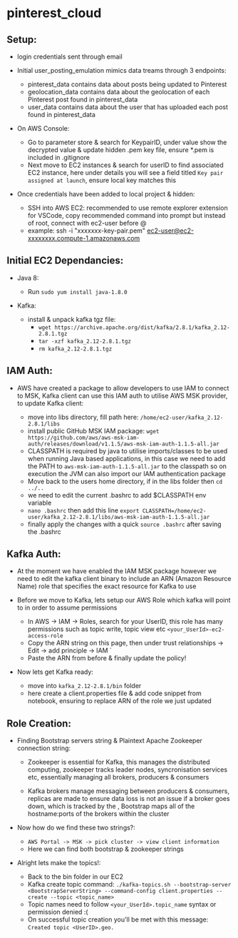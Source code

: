 # pinterest_cloud

## Setup:

- login credentials sent through email

- Initial user_posting_emulation mimics data treams through 3 endpoints: 
    - pinterest_data contains data about posts being updated to Pinterest
    - geolocation_data contains data about the geolocation of each Pinterest post found in pinterest_data
    - user_data contains data about the user that has uploaded each post found in pinterest_data

- On AWS Console:
    - Go to parameter store & search for KeypairID, under value show the decrypted value & update hidden .pem key file, ensure *.pem is included in .gitignore
    - Next move to EC2 instances & search for userID to find associated EC2 instance, here under details you will see a field titled ```Key pair assigned at launch```, ensure local key matches this

- Once credentials have been added to local project & hidden:
    - SSH into AWS EC2: recommended to use remote explorer extension for VSCode, copy recommended command into prompt but instead of root, connect with ec2-user before @
    - example: ssh -i "xxxxxxx-key-pair.pem" ec2-user@ec2-xxxxxxxx.compute-1.amazonaws.com

## Initial EC2 Dependancies:

- Java 8:
    - Run `sudo yum install java-1.8.0`

- Kafka:
    - install & unpack kafka tgz file:
        - `wget https://archive.apache.org/dist/kafka/2.8.1/kafka_2.12-2.8.1.tgz`
        - `tar -xzf kafka_2.12-2.8.1.tgz`
        - `rm kafka_2.12-2.8.1.tgz`

## IAM Auth:
- AWS have created a package to allow developers to use IAM to connect to MSK, Kafka client can use this IAM auth to utilise AWS MSK provider, to update Kafka client:
    
    - move into libs directory, fill path here: `/home/ec2-user/kafka_2.12-2.8.1/libs`
    - install public GitHub MSK IAM package: 
    `wget https://github.com/aws/aws-msk-iam-auth/releases/download/v1.1.5/aws-msk-iam-auth-1.1.5-all.jar`
    - CLASSPATH is required by java to utilise imports/classes to be used when running Java based applications, in this case we need to add the PATH to `aws-msk-iam-auth-1.1.5-all.jar` to the classpath so on execution the JVM can also import our IAM authentication package
    - Move back to the users home directory, if in the libs folder then `cd ../..`
    - we need to edit the current .bashrc to add $CLASSPATH env variable
    - `nano .bashrc` then add this line `export CLASSPATH=/home/ec2-user/kafka_2.12-2.8.1/libs/aws-msk-iam-auth-1.1.5-all.jar`
    - finally apply the changes with a quick `source .bashrc` after saving the .bashrc

## Kafka Auth:
- At the moment we have enabled the IAM MSK package however we need to edit the kafka client binary to include an ARN (Amazon Resource Name) role that specifies the exact resource for Kafka to use

- Before we move to Kafka, lets setup our AWS Role which kafka will point to in order to assume permissions
    
    - In AWS -> IAM -> Roles, search for your UserID, this role has many permissions such as topic write, topic view etc `<your_UserId>-ec2-access-role`
    - Copy the ARN string on this page, then under trust relationships -> Edit -> add principle -> IAM `
    - Paste the ARN from before & finally update the policy!

- Now lets get Kafka ready:

    - move into `kafka_2.12-2.8.1/bin` folder
    - here create a client.properties file & add code snippet from notebook, ensuring to replace ARN of the role we just updated

## Role Creation:

- Finding Bootstrap servers string & Plaintext Apache Zookeeper connection string:

    - Zookeeper is essential for Kafka, this manages the distributed computing, zookeeper tracks leader nodes, syncronisation services etc, essentially managing all brokers, producers & consumers

    - Kafka brokers manage messaging between producers & consumers, replicas are made to ensure data loss is not an issue if a broker goes down, which is tracked by the , Bootstrap maps all of the hostname:ports of the brokers within the cluster

- Now how do we find these two strings?:

    - `AWS Portal -> MSK -> pick cluster -> view client information`
    - Here we can find both bootstrap & zookeeper strings

- Alright lets make the topics!:

    - Back to the bin folder in our EC2
    - Kafka create topic command:
    `./kafka-topics.sh --bootstrap-server <BootstrapServerString> --command-config client.properties --create --topic <topic_name>`
    - Topic names need to follow `<your_UserId>.topic_name` syntax or permission denied :(
    - On successful topic creation you'll be met with this message:
    `Created topic <UserID>.geo.`



